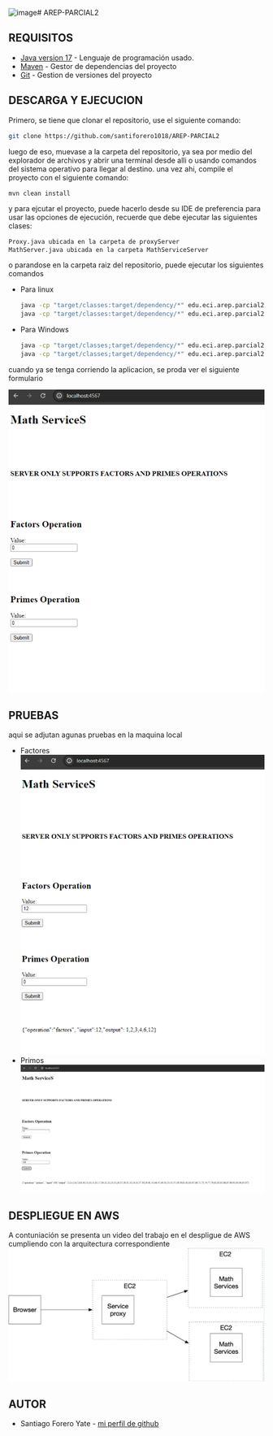 ![image](https://github.com/santiforero1018/AREP-PARCIAL2/assets/88952698/125b00fe-d1cf-4728-8381-33984f286504)# AREP-PARCIAL2

## REQUISITOS
* [Java version 17](https://www.oracle.com/co/java/technologies/downloads/) - Lenguaje de programación usado.
* [Maven](https://maven.apache.org/download.cgi) - Gestor de dependencias del proyecto
* [Git](https://git-scm.com/downloads) - Gestion de versiones del proyecto

## DESCARGA Y EJECUCION

Primero, se tiene que clonar el repositorio, use el siguiente comando:

```bash
git clone https://github.com/santiforero1018/AREP-PARCIAL2
```

luego de eso, muevase a la carpeta del repositorio, ya sea por medio del explorador de archivos y abrir una terminal desde alli o usando comandos del sistema operativo para llegar al destino. una vez ahi, compile el proyecto con el siguiente comando:

```bash
mvn clean install
```

y para ejcutar el proyecto, puede hacerlo desde su IDE de preferencia para usar las opciones de ejecución, recuerde que debe ejecutar las siguientes clases:

```
Proxy.java ubicada en la carpeta de proxyServer
MathServer.java ubicada en la carpeta MathServiceServer
```

o parandose en la carpeta raiz del repositorio, puede ejecutar los siguientes comandos

- Para linux
  ```bash
  java -cp "target/classes:target/dependency/*" edu.eci.arep.parcial2.proxyServer.Proxy
  java -cp "target/classes:target/dependency/*" edu.eci.arep.parcial2.MathServiceServer.MathServer
  
  ```
- Para Windows
  ```bash
  java -cp "target/classes;target/dependency/*" edu.eci.arep.parcial2.proxyServer.Proxy
  java -cp "target/classes;target/dependency/*" edu.eci.arep.parcial2.MathServiceServer.MathServe
  ```


cuando ya se tenga corriendo la aplicacion, se proda ver el siguiente formulario

![inicial](README-resources/inicial.png)

## PRUEBAS
aqui se adjutan agunas pruebas en la maquina local

- Factores
  ![factores](README-resources/factors-proof.png)
- Primos
  ![primos](README-resources/primes-proof.png)

## DESPLIEGUE EN AWS

A contuniación se presenta un video del trabajo en el despligue de AWS cumpliendo con la arquitectura correspondiente
![arquitectura](README-resources/archi.png)





## AUTOR
- Santiago Forero Yate - [mi perfil de github](https://github.com/santiforero1018)
